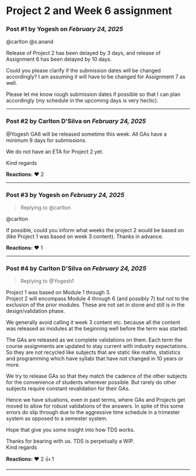 # Project 2 and Week 6 assignment

### Post #1 by **Yogesh** on *February 24, 2025*
@carlton @s.anand

Release of Project 2 has been delayed by 3 days, and release of Assignment 6 has been delayed by 10 days.

Could you please clarify if the submission dates will be changed accordingly? I am assuming it will have to be changed for Assignment 7 as well.

Please let me know rough submission dates if possible so that I can plan accordingly (my schedule in the upcoming days is very hectic).

---

### Post #2 by **Carlton D'Silva** on *February 24, 2025*
@Yogesh GA6 will be released sometime this week. All GAs have a minimum 9 days for submissions.

We do not have an ETA for Project 2 yet.

Kind regards

**Reactions:** ❤️ 2

---

### Post #3 by **Yogesh** on *February 24, 2025*
> Replying to @carlton

@carlton

If possible, could you inform what weeks the project 2 would be based on (like Project 1 was based on week 3 content). Thanks in advance.

**Reactions:** ❤️ 1

---

### Post #4 by **Carlton D'Silva** on *February 24, 2025*
> Replying to @Yogesh1

Project 1 was based on Module 1 through 3.  
Project 2 will encompass Module 4 through 6 (and possibly 7) but not to the exclusion of the prior modules. These are not set in stone and still is in the design/validation phase.

We generally avoid calling it week 3 content etc. because all the content was released as modules at the beginning well before the term was started.

The GAs are released as we complete validations on them. Each term the course assignments are updated to stay current with industry expectations. So they are not recycled like subjects that are static like maths, statistics and programming which have syllabi that have not changed in 10 years or more.

We try to release GAs so that they match the cadence of the other subjects for the convenience of students wherever possible. But rarely do other subjects require constant revalidation for their GAs.

Hence we have situations, even in past terms, where GAs and Projects get moved to allow for robust validations of the answers. In spite of this some errors do slip through due to the aggressive time schedule in a trimester system as opposed to a semester system.

Hope that give you some insight into how TDS works.

Thanks for bearing with us. TDS is perpetually a WIP.  
Kind regards

**Reactions:** ❤️ 2 👍 1

---
